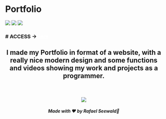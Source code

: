 <html>
<head>
  <style>
    a.custom-link {
      color: white;
      text-decoration: underline;
    }
    a.custom-link:visited {
      color: white;
    }
    a.custom-link:hover {
      color: white;
    }
  </style>
</head>
<body>
  <h1> Portfolio </h1>
 
<img src="https://img.shields.io/badge/PYTHON%20-%20darkblue"></img>
<img src="https://img.shields.io/badge/APP%20-%20darkred"></img>
<img src="https://img.shields.io/badge/TKINTER%20-%20green"></img>

<h3># ACCESS -><a href="https://rafael-seewald.github.io/Portfolio/" class="custom-link">Here</a></h3>

<h2 align="center">I made my Portfolio in format of a website, with a really nice modern design and some functions and videos showing my work and projects as a programmer.</h2>

<h1 align="center">
</h1>

<div align="center">
  <footer>
    <br>
    <a href="https://www.instagram.com/vinyyboy_seewald/" target="_blank"><img src="https://img.shields.io/badge/LinkedIn-0077B5?style=for-the-badge&logo=linkedin&logoColor=white" target="_blank"</img></a>
    <h5> Made with ❤️ by Rafael Seewald👋</h5>
  </footer>
</div>
</body>
</html>
